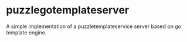 # puzzlegotemplateserver
A simple implementation of a puzzletemplateservice server based on go template engine.
